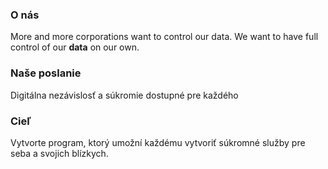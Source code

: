 ### O nás

More and more corporations want to control our data.
We want to have full control of our **data** on our own.

### Naše poslanie

Digitálna nezávislosť a súkromie dostupné pre každého

### Cieľ

Vytvorte program, ktorý umožní každému vytvoriť súkromné služby pre seba a svojich blízkych.